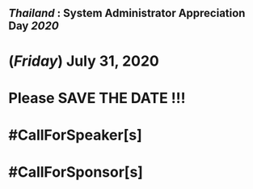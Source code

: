 ## ***Thailand*** : System Administrator Appreciation Day ***2020***
# **(*Friday*) July 31, 2020**
# Please SAVE THE DATE !!!

# #CallForSpeaker[s]
# #CallForSponsor[s]